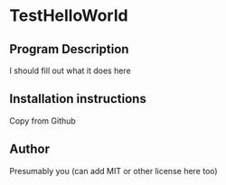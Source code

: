 # TestHelloWorld

## Program Description
I should fill out what it does here

## Installation instructions
Copy from Github

## Author
Presumably you (can add MIT or other license here too)
